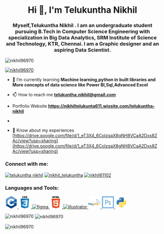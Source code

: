 <h1 align="center">Hi 👋, I'm Telukuntha Nikhil</h1>
<h3 align="center">Myself,Telukuntha Nikhil . I am an undergraduate student pursuing B.Tech in Computer Science Engineering with specialization in Big Data Analytics, SRM Institute of Science and Technology, KTR, Chennai. I am a Graphic designer and an aspiring Data Scientist.</h3>

<p align="left"> <img src="https://komarev.com/ghpvc/?username=nikhil96970&label=Profile%20views&color=0e75b6&style=flat" alt="nikhil96970" /> </p>

<p align="left"> <a href="https://github.com/ryo-ma/github-profile-trophy"><img src="https://github-profile-trophy.vercel.app/?username=nikhil96970" alt="nikhil96970" /></a> </p>

- 🌱 I’m currently learning **Machine learning,python in built libraries and More concepts of data science like Power BI,Sql,Advanced Excel**

- 📫 How to reach me **telukuntha.nikhil@gmail.com**
- Portfolio Website **https://nikhiltelukunta611.wixsite.com/telukuntha-nikhil**
-
- 📄 Know about my experiences [https://drive.google.com/file/d/1_eT3X4_6CoIzgaX8gNH8VCaA2Dxs8ZAc/view?usp=sharing](https://drive.google.com/file/d/1_eT3X4_6CoIzgaX8gNH8VCaA2Dxs8ZAc/view?usp=sharing)

<h3 align="left">Connect with me:</h3>
<p align="left">
<a href="https://linkedin.com/in/telukuntha nikhil" target="blank"><img align="center" src="https://raw.githubusercontent.com/rahuldkjain/github-profile-readme-generator/master/src/images/icons/Social/linked-in-alt.svg" alt="telukuntha nikhil" height="30" width="40" /></a>
<a href="https://instagram.com/nikhil_telukuntha" target="blank"><img align="center" src="https://raw.githubusercontent.com/rahuldkjain/github-profile-readme-generator/master/src/images/icons/Social/instagram.svg" alt="nikhil_telukuntha" height="30" width="40" /></a>
<a href="https://www.codechef.com/users/nikhil61102" target="blank"><img align="center" src="https://cdn.jsdelivr.net/npm/simple-icons@3.1.0/icons/codechef.svg" alt="nikhil61102" height="30" width="40" /></a>
</p>

<h3 align="left">Languages and Tools:</h3>
<p align="left"> <a href="https://www.w3schools.com/cpp/" target="_blank" rel="noreferrer"> <img src="https://raw.githubusercontent.com/devicons/devicon/master/icons/cplusplus/cplusplus-original.svg" alt="cplusplus" width="40" height="40"/> </a> <a href="https://www.w3schools.com/css/" target="_blank" rel="noreferrer"> <img src="https://raw.githubusercontent.com/devicons/devicon/master/icons/css3/css3-original-wordmark.svg" alt="css3" width="40" height="40"/> </a> <a href="https://www.figma.com/" target="_blank" rel="noreferrer"> <img src="https://www.vectorlogo.zone/logos/figma/figma-icon.svg" alt="figma" width="40" height="40"/> </a> <a href="https://www.w3.org/html/" target="_blank" rel="noreferrer"> <img src="https://raw.githubusercontent.com/devicons/devicon/master/icons/html5/html5-original-wordmark.svg" alt="html5" width="40" height="40"/> </a> <a href="https://www.adobe.com/in/products/illustrator.html" target="_blank" rel="noreferrer"> <img src="https://www.vectorlogo.zone/logos/adobe_illustrator/adobe_illustrator-icon.svg" alt="illustrator" width="40" height="40"/> </a> <a href="https://www.mysql.com/" target="_blank" rel="noreferrer"> <img src="https://raw.githubusercontent.com/devicons/devicon/master/icons/mysql/mysql-original-wordmark.svg" alt="mysql" width="40" height="40"/> </a> <a href="https://www.photoshop.com/en" target="_blank" rel="noreferrer"> <img src="https://raw.githubusercontent.com/devicons/devicon/master/icons/photoshop/photoshop-line.svg" alt="photoshop" width="40" height="40"/> </a> <a href="https://www.python.org" target="_blank" rel="noreferrer"> <img src="https://raw.githubusercontent.com/devicons/devicon/master/icons/python/python-original.svg" alt="python" width="40" height="40"/> </a> </p>

<p><img align="left" src="https://github-readme-stats.vercel.app/api/top-langs?username=nikhil96970&show_icons=true&locale=en&layout=compact" alt="nikhil96970" /></p>

<p>&nbsp;<img align="center" src="https://github-readme-stats.vercel.app/api?username=nikhil96970&show_icons=true&locale=en" alt="nikhil96970" /></p>

<p><img align="center" src="https://github-readme-streak-stats.herokuapp.com/?user=nikhil96970&" alt="nikhil96970" /></p>
